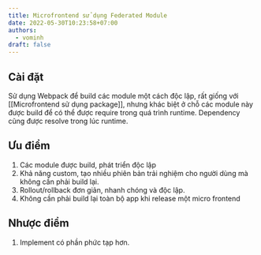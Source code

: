 ```yaml
---
title: Microfrontend sử dụng Federated Module
date: 2022-05-30T10:23:58+07:00
authors:
  - vominh
draft: false
---
```


## Cài đặt

Sử dụng Webpack để build các module một cách độc lập, rất giống với [[Microfrontend sử dụng package]], nhưng khác biệt ở chỗ các module này được build để có thể được require trong quá trình runtime. Dependency cũng được resolve trong lúc runtime.

## Ưu điểm

1. Các module được build, phát triển độc lập
2. Khả năng custom, tạo nhiều phiên bản trải nghiệm cho người dùng mà không cần phải build lại.
3. Rollout/rollback đơn giản, nhanh chóng và độc lập.
4. Không cần phải build lại toàn bộ app khi release một micro frontend

## Nhược điểm

1. Implement có phần phức tạp hơn.

